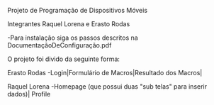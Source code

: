 Projeto de Programação de Dispositivos Móveis 

Integrantes Raquel Lorena e Erasto Rodas

-Para instalação siga os passos descritos na DocumentaçãoDeConfiguração.pdf

O projeto foi divido da seguinte forma:

Erasto Rodas 
-Login|Formulário de Macros|Resultado dos Macros|

Raquel Lorena 
-Homepage (que possui duas "sub telas" para inserir dados)| Profile 

